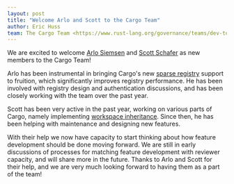 ```yaml
---
layout: post
title: "Welcome Arlo and Scott to the Cargo Team"
author: Eric Huss
team: The Cargo Team <https://www.rust-lang.org/governance/teams/dev-tools#cargo>
---
```


We are excited to welcome [Arlo Siemsen](https://github.com/arlosi) and [Scott Schafer](https://github.com/Muscraft) as new members to the Cargo Team!

Arlo has been instrumental in bringing Cargo's new [sparse registry](https://blog.rust-lang.org/inside-rust/2023/01/30/cargo-sparse-protocol.html) support to fruition, which significantly improves registry performance. He has been involved with registry design and authentication discussions, and has been closely working with the team over the past year.

Scott has been very active in the past year, working on various parts of Cargo, namely implementing [workspace inheritance](https://doc.rust-lang.org/cargo/reference/workspaces.html#the-package-table). Since then, he has been helping with maintenance and designing new features.

With their help we now have capacity to start thinking about how feature development should be done moving forward. We are still in early discussions of processes for matching feature development with reviewer capacity, and will share more in the future. Thanks to Arlo and Scott for their help, and we are very much looking forward to having them as a part of the team!
